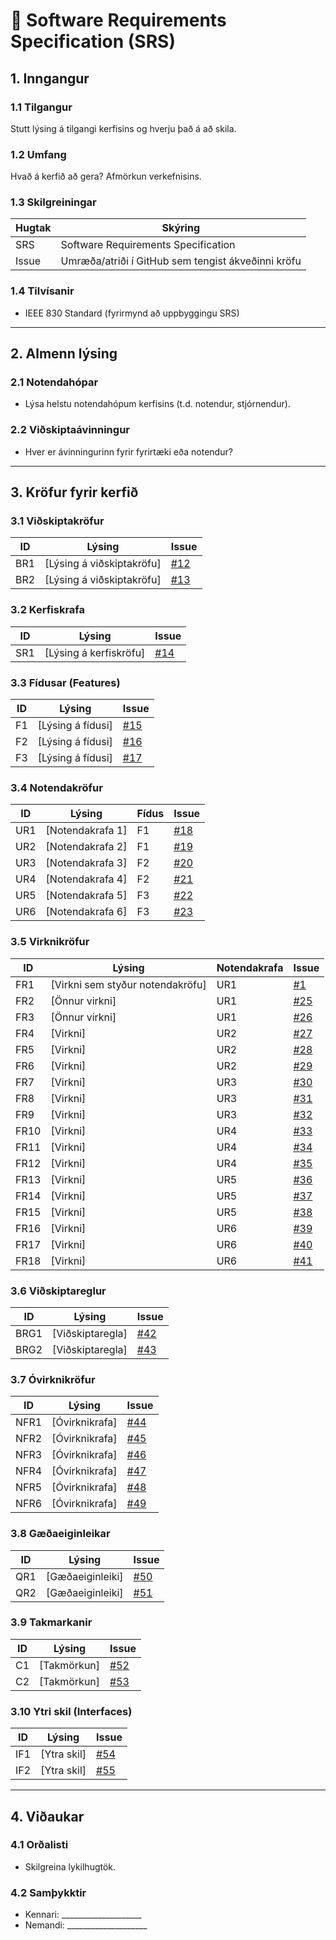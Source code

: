 # 📄 Software Requirements Specification (SRS)

## 1. Inngangur
### 1.1 Tilgangur
Stutt lýsing á tilgangi kerfisins og hverju það á að skila.

### 1.2 Umfang
Hvað á kerfið að gera? Afmörkun verkefnisins.

### 1.3 Skilgreiningar
| Hugtak | Skýring |
|--------|---------|
| SRS | Software Requirements Specification |
| Issue | Umræða/atriði í GitHub sem tengist ákveðinni kröfu |

### 1.4 Tilvísanir
- IEEE 830 Standard (fyrirmynd að uppbyggingu SRS)

---

## 2. Almenn lýsing
### 2.1 Notendahópar
- Lýsa helstu notendahópum kerfisins (t.d. notendur, stjórnendur).

### 2.2 Viðskiptaávinningur
- Hver er ávinningurinn fyrir fyrirtæki eða notendur?

---

## 3. Kröfur fyrir kerfið

### 3.1 Viðskiptakröfur
| ID  | Lýsing | Issue |
|-----|--------|-------|
| BR1 | [Lýsing á viðskiptakröfu] | [#12](../../issues/12) |
| BR2 | [Lýsing á viðskiptakröfu] | [#13](../../issues/13) |

### 3.2 Kerfiskrafa
| ID  | Lýsing | Issue |
|-----|--------|-------|
| SR1 | [Lýsing á kerfiskröfu] | [#14](../../issues/14) |

### 3.3 Fídusar (Features)
| ID  | Lýsing | Issue |
|-----|--------|-------|
| F1  | [Lýsing á fídusi] | [#15](../../issues/15) |
| F2  | [Lýsing á fídusi] | [#16](../../issues/16) |
| F3  | [Lýsing á fídusi] | [#17](../../issues/17) |

### 3.4 Notendakröfur
| ID  | Lýsing | Fídus | Issue |
|-----|--------|-------|-------|
| UR1 | [Notendakrafa 1] | F1 | [#18](../../issues/18) |
| UR2 | [Notendakrafa 2] | F1 | [#19](../../issues/19) |
| UR3 | [Notendakrafa 3] | F2 | [#20](../../issues/20) |
| UR4 | [Notendakrafa 4] | F2 | [#21](../../issues/21) |
| UR5 | [Notendakrafa 5] | F3 | [#22](../../issues/22) |
| UR6 | [Notendakrafa 6] | F3 | [#23](../../issues/23) |

### 3.5 Virknikröfur
| ID  | Lýsing | Notendakrafa | Issue |
|-----|--------|--------------|-------|
| FR1 | [Virkni sem styður notendakröfu] | UR1 | [#1](https://github.com/Hvannberg/HBV301G-test/issues/1)|
| FR2 | [Önnur virkni] | UR1 | [#25](../../issues/25) |
| FR3 | [Önnur virkni] | UR1 | [#26](../../issues/26) |
| FR4 | [Virkni] | UR2 | [#27](../../issues/27) |
| FR5 | [Virkni] | UR2 | [#28](../../issues/28) |
| FR6 | [Virkni] | UR2 | [#29](../../issues/29) |
| FR7 | [Virkni] | UR3 | [#30](../../issues/30) |
| FR8 | [Virkni] | UR3 | [#31](../../issues/31) |
| FR9 | [Virkni] | UR3 | [#32](../../issues/32) |
| FR10 | [Virkni] | UR4 | [#33](../../issues/33) |
| FR11 | [Virkni] | UR4 | [#34](../../issues/34) |
| FR12 | [Virkni] | UR4 | [#35](../../issues/35) |
| FR13 | [Virkni] | UR5 | [#36](../../issues/36) |
| FR14 | [Virkni] | UR5 | [#37](../../issues/37) |
| FR15 | [Virkni] | UR5 | [#38](../../issues/38) |
| FR16 | [Virkni] | UR6 | [#39](../../issues/39) |
| FR17 | [Virkni] | UR6 | [#40](../../issues/40) |
| FR18 | [Virkni] | UR6 | [#41](../../issues/41) |

### 3.6 Viðskiptareglur
| ID  | Lýsing | Issue |
|-----|--------|-------|
| BRG1 | [Viðskiptaregla] | [#42](../../issues/42) |
| BRG2 | [Viðskiptaregla] | [#43](../../issues/43) |

### 3.7 Óvirknikröfur
| ID  | Lýsing | Issue |
|-----|--------|-------|
| NFR1 | [Óvirknikrafa] | [#44](../../issues/44) |
| NFR2 | [Óvirknikrafa] | [#45](../../issues/45) |
| NFR3 | [Óvirknikrafa] | [#46](../../issues/46) |
| NFR4 | [Óvirknikrafa] | [#47](../../issues/47) |
| NFR5 | [Óvirknikrafa] | [#48](../../issues/48) |
| NFR6 | [Óvirknikrafa] | [#49](../../issues/49) |

### 3.8 Gæðaeiginleikar
| ID  | Lýsing | Issue |
|-----|--------|-------|
| QR1 | [Gæðaeiginleiki] | [#50](../../issues/50) |
| QR2 | [Gæðaeiginleiki] | [#51](../../issues/51) |

### 3.9 Takmarkanir
| ID  | Lýsing | Issue |
|-----|--------|-------|
| C1 | [Takmörkun] | [#52](../../issues/52) |
| C2 | [Takmörkun] | [#53](../../issues/53) |

### 3.10 Ytri skil (Interfaces)
| ID  | Lýsing | Issue |
|-----|--------|-------|
| IF1 | [Ytra skil] | [#54](../../issues/54) |
| IF2 | [Ytra skil] | [#55](../../issues/55) |

---

## 4. Viðaukar
### 4.1 Orðalisti
- Skilgreina lykilhugtök.

### 4.2 Samþykktir
- Kennari: ____________________  
- Nemandi: ____________________
